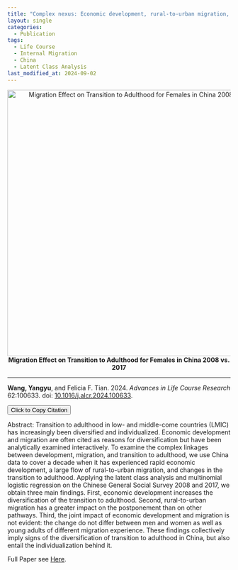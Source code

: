 ```yaml
---
title: "Complex nexus: Economic development, rural-to-urban migration, and transition to adulthood in China"
layout: single
categories:
  - Publication
tags:
  - Life Course
  - Internal Migration
  - China
  - Latent Class Analysis
last_modified_at: 2024-09-02
---
```


<div class="research-content" markdown="1">

<p align="center">
  <img src="https://yangyuwang.netlify.app/assets/female_migration_transition.png" alt="Migration Effect on Transition to Adulthood for Females in China 2008 vs. 2017" width="600">
  <br>
  <strong>Migration Effect on Transition to Adulthood for Females in China 2008 vs. 2017</strong>
</p>

---

**Wang, Yangyu**, and Felicia F. Tian. 2024. *Advances in Life Course Research* 62:100633. doi: [10.1016/j.alcr.2024.100633](https://doi.org/10.1016/j.alcr.2024.100633).

<button onclick="copyCitation()">Click to Copy Citation</button>

<script>
  function copyCitation() {
    const citation = "Wang, Yangyu, and Felicia F. Tian. 2024. “Complex Nexus: Economic Development, Rural-to-Urban Migration, and Transition to Adulthood in China.” Advances in Life Course Research 62:100633. doi: 10.1016/j.alcr.2024.100633.";
    navigator.clipboard.writeText(citation).then(() => {
      alert("Citation copied to clipboard!");
    });
  }
</script>

Abstract: Transition to adulthood in low- and middle-come countries (LMIC) has increasingly been diversified and individualized. Economic development and migration are often cited as reasons for diversification but have been analytically examined interactively. To examine the complex linkages between development, migration, and transition to adulthood, we use China data to cover a decade when it has experienced rapid economic development, a large flow of rural-to-urban migration, and changes in the transition to adulthood. Applying the latent class analysis and multinomial logistic regression on the Chinese General Social Survey 2008 and 2017, we obtain three main findings. First, economic development increases the diversification of the transition to adulthood. Second, rural-to-urban migration has a greater impact on the postponement than on other pathways. Third, the joint impact of economic development and migration is not evident: the change do not differ between men and women as well as young adults of different migration experience. These findings collectively imply signs of the diversification of transition to adulthood in China, but also entail the individualization behind it.

Full Paper see [Here](https://yangyuwang.netlify.app/assets/complex_nexus.pdf).

</div>